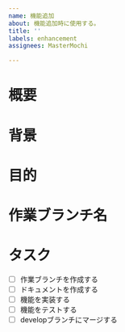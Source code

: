 ```yaml
---
name: 機能追加
about: 機能追加時に使用する。
title: ''
labels: enhancement
assignees: MasterMochi

---
```


# 概要

# 背景

# 目的

# 作業ブランチ名

# タスク
- [ ] 作業ブランチを作成する
- [ ] ドキュメントを作成する
- [ ] 機能を実装する
- [ ] 機能をテストする
- [ ] developブランチにマージする
